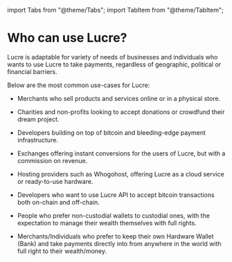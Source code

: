 import Tabs from "@theme/Tabs";
import TabItem from "@theme/TabItem";

# Who can use Lucre?

Lucre is adaptable for variety of needs of businesses and individuals who wants to use Lucre to take payments, regardless of geographic, political or financial barriers.

Below are the most common use-cases for Lucre:

- Merchants who sell products and services online or in a physical store.
  
- Charities and non-profits looking to accept donations or crowdfund their dream project.
    
- Developers building on top of bitcoin and bleeding-edge payment infrastructure.
     
- Exchanges offering instant conversions for the users of Lucre, but with a commission on revenue.
    
- Hosting providers such as Whogohost, offering Lucre as a cloud service or ready-to-use hardware.

- Developers who want to use Lucre API to accept bitcoin transactions both on-chain and off-chain.

- People who prefer non-custodial wallets to custodial ones, with the expectation to manage 
  their wealth themselves with full rights. 
  
- Merchants/Individuals who prefer to keep their own Hardware Wallet (Bank) and take payments directly into 
  from anywhere in the world with full right to their wealth/money. 
